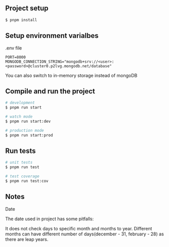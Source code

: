 ## Project setup

```bash
$ pnpm install
```

## Setup environment varialbes

.env file

```text
PORT=8000
MONGODB_CONNECTION_STRING="mongodb+srv://<user>:<password>@cluster0.p2lvg.mongodb.net/database"
```

You can also switch to in-memory storage instead of mongoDB

## Compile and run the project

```bash
# development
$ pnpm run start

# watch mode
$ pnpm run start:dev

# production mode
$ pnpm run start:prod
```

## Run tests

```bash
# unit tests
$ pnpm run test

# test coverage
$ pnpm run test:cov
```

## Notes

Date

The date used in project has some pitfalls:

It does not check days to specific month and months to year. Different months can have different number of days(december - 31, february - 28) as there are leap years.
